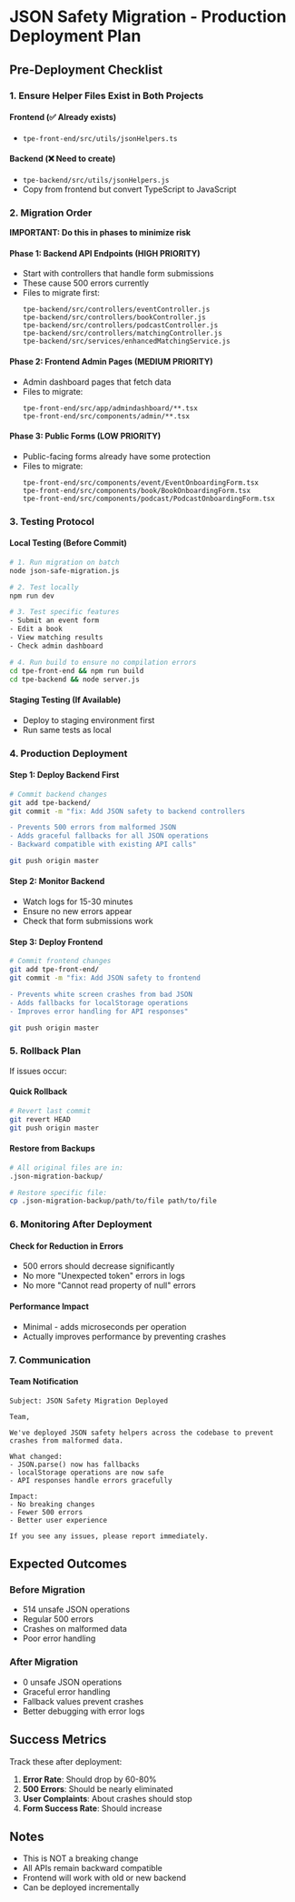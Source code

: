 # JSON Safety Migration - Production Deployment Plan

## Pre-Deployment Checklist

### 1. Ensure Helper Files Exist in Both Projects

#### Frontend (✅ Already exists)
- `tpe-front-end/src/utils/jsonHelpers.ts`

#### Backend (❌ Need to create)
- `tpe-backend/src/utils/jsonHelpers.js`
- Copy from frontend but convert TypeScript to JavaScript

### 2. Migration Order

**IMPORTANT: Do this in phases to minimize risk**

#### Phase 1: Backend API Endpoints (HIGH PRIORITY)
- Start with controllers that handle form submissions
- These cause 500 errors currently
- Files to migrate first:
  ```
  tpe-backend/src/controllers/eventController.js
  tpe-backend/src/controllers/bookController.js
  tpe-backend/src/controllers/podcastController.js
  tpe-backend/src/controllers/matchingController.js
  tpe-backend/src/services/enhancedMatchingService.js
  ```

#### Phase 2: Frontend Admin Pages (MEDIUM PRIORITY)
- Admin dashboard pages that fetch data
- Files to migrate:
  ```
  tpe-front-end/src/app/admindashboard/**.tsx
  tpe-front-end/src/components/admin/**.tsx
  ```

#### Phase 3: Public Forms (LOW PRIORITY)
- Public-facing forms already have some protection
- Files to migrate:
  ```
  tpe-front-end/src/components/event/EventOnboardingForm.tsx
  tpe-front-end/src/components/book/BookOnboardingForm.tsx
  tpe-front-end/src/components/podcast/PodcastOnboardingForm.tsx
  ```

### 3. Testing Protocol

#### Local Testing (Before Commit)
```bash
# 1. Run migration on batch
node json-safe-migration.js

# 2. Test locally
npm run dev

# 3. Test specific features
- Submit an event form
- Edit a book
- View matching results
- Check admin dashboard

# 4. Run build to ensure no compilation errors
cd tpe-front-end && npm run build
cd tpe-backend && node server.js
```

#### Staging Testing (If Available)
- Deploy to staging environment first
- Run same tests as local

### 4. Production Deployment

#### Step 1: Deploy Backend First
```bash
# Commit backend changes
git add tpe-backend/
git commit -m "fix: Add JSON safety to backend controllers

- Prevents 500 errors from malformed JSON
- Adds graceful fallbacks for all JSON operations
- Backward compatible with existing API calls"

git push origin master
```

#### Step 2: Monitor Backend
- Watch logs for 15-30 minutes
- Ensure no new errors appear
- Check that form submissions work

#### Step 3: Deploy Frontend
```bash
# Commit frontend changes
git add tpe-front-end/
git commit -m "fix: Add JSON safety to frontend

- Prevents white screen crashes from bad JSON
- Adds fallbacks for localStorage operations
- Improves error handling for API responses"

git push origin master
```

### 5. Rollback Plan

If issues occur:

#### Quick Rollback
```bash
# Revert last commit
git revert HEAD
git push origin master
```

#### Restore from Backups
```bash
# All original files are in:
.json-migration-backup/

# Restore specific file:
cp .json-migration-backup/path/to/file path/to/file
```

### 6. Monitoring After Deployment

#### Check for Reduction in Errors
- 500 errors should decrease significantly
- No more "Unexpected token" errors in logs
- No more "Cannot read property of null" errors

#### Performance Impact
- Minimal - adds microseconds per operation
- Actually improves performance by preventing crashes

### 7. Communication

#### Team Notification
```
Subject: JSON Safety Migration Deployed

Team,

We've deployed JSON safety helpers across the codebase to prevent crashes from malformed data.

What changed:
- JSON.parse() now has fallbacks
- localStorage operations are now safe
- API responses handle errors gracefully

Impact:
- No breaking changes
- Fewer 500 errors
- Better user experience

If you see any issues, please report immediately.
```

## Expected Outcomes

### Before Migration
- 514 unsafe JSON operations
- Regular 500 errors
- Crashes on malformed data
- Poor error handling

### After Migration
- 0 unsafe JSON operations
- Graceful error handling
- Fallback values prevent crashes
- Better debugging with error logs

## Success Metrics

Track these after deployment:
1. **Error Rate**: Should drop by 60-80%
2. **500 Errors**: Should be nearly eliminated
3. **User Complaints**: About crashes should stop
4. **Form Success Rate**: Should increase

## Notes

- This is NOT a breaking change
- All APIs remain backward compatible
- Frontend will work with old or new backend
- Can be deployed incrementally